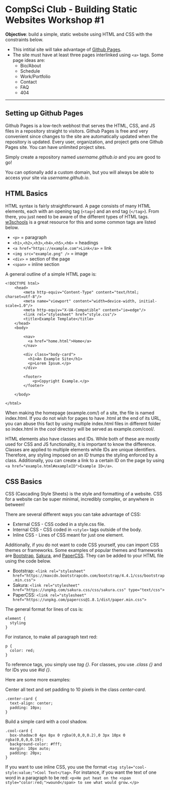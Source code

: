 # CompSci Club - Building Static Websites Workshop #1

**Objective**: build a simple, static website using HTML and CSS with the constraints below.
- This intitial site will take advantage of [Github Pages](https://pages.github.com).
- The site must have at least three pages interlinked using `<a>` tags. Some page ideas are:
  - Bio/About
  - Schedule
  - Work/Portfolio
  - Contact
  - FAQ
  - 404
  
---

## Setting up Github Pages

Github Pages is a low-tech webhost that serves the HTML, CSS, and JS files in a repository straight to visitors. Github Pages is free and very convenient since changes to the site are automatically updated when the repository is updated. Every user, organization, and project gets one Github Pages site. You can have unlimited project sites. 

Simply create a repository named *username.github.io* and you are good to go!

You can optionally add a custom domain, but you will always be able to access your site via *username.github.io*.

## HTML Basics

HTML syntax is fairly straightforward. A page consists of many HTML elements, each with an opening tag (`<tag>`) and an end tag (`</tag>`). From there, you just need to be aware of the different types of HTML tags. [w3schools](https://www.w3schools.com/html/default.asp) is a great resource for this and some common tags are listed below. 

- `<p>` = paragraph
- `<h1>`,`<h2>`,`<h3>`,`<h4>`,`<h5>`,`<h6>` = headings
- `<a href="https://example.com">Link</a>` = link
- `<img src="example.png" />` = image
- `<div>` = section of the page
- `<span>` = inline section

A general outline of a simple HTML page is:
```
<!DOCTYPE html>
    <head>
        <meta http-equiv="Content-Type" content="text/html; charset=utf-8"/>
        <meta name="viewport" content="width=device-width, initial-scale=1.0"/>
        <meta http-equiv="X-UA-Compatible" content="ie=edge"/>
        <link rel="stylesheet" href="style.css"/>
        <title>Example Template</title>
    </head>
    <body>
    
        <nav>
          <a href="home.html">Home</a>
        </nav>
        
        <div class="body-card">
          <h1>An Example Site</h1>
          <p>Lorem Ipsum.</p>
        </div>
        
        <footer>
            <p>Copyright Example.</p>
        </footer>
        
    </body>
    
</html>

```
When making the homepage (example.com/) of a site, the file is named index.html. If you do not wish for pages to have .html at the end of its URL, you can abuse this fact by using multiple index.html files in different folder so index.html in the *cool* directory will be served as example.com/cool/.

HTML elements also have classes and IDs. While both of these are mostly used for CSS and JS functionality, it is important to know the difference. Classes are applied to multiple elements while IDs are unique identifiers. Therefore, any styling imposed on an ID trumps the styling enforced by a class. Additionally, you can create a link to a certain ID on the page by using `<a href="example.html#exampleID">Example ID</a>`. 

## CSS Basics

CSS (Cascading Style Sheets) is the style and formatting of a website. CSS for a website can be super minimal, incredibly complex, or anywhere in between! 

There are several different ways you can take advantage of CSS:
- External CSS - CSS coded in a style.css file.
- Internal CSS - CSS coded in `<style>` tags outside of the body. 
- Inline CSS - Lines of CSS meant for just one element.

Additionally, if you do not want to code CSS yourself, you can import CSS themes or frameworks. Some examples of popular themes and frameworks are [Bootstrap](https://getbootstrap.com), [Sakura](https://oxal.org/projects/sakura/), and [PaperCSS](https://www.getpapercss.com). They can be added to your HTML file using the code below.
- Bootstrap: `<link rel="stylesheet" href="https://maxcdn.bootstrapcdn.com/bootstrap/4.4.1/css/bootstrap.min.css">`
- Sakura: `<link rel="stylesheet" href="https://unpkg.com/sakura.css/css/sakura.css" type="text/css">`
- PaperCSS: `<link rel="stylesheet" href="https://unpkg.com/papercss@1.8.1/dist/paper.min.css">`

The general format for lines of css is:
```
element {
  styling
}
```

For instance, to make all paragraph text red:
```
p {
  color: red;
}
```

To reference tags, you simply use *tag {}*. For classes, you use *.class {}* and for IDs you use *#id {}*.

Here are some more examples:

Center all text and set padding to 10 pixels in the class *center-card*.
```
.center-card {
  text-align: center;
  padding: 10px;
}
```

Build a simple card with a cool shadow. 
```
.cool-card {
  box-shadow:0 4px 8px 0 rgba(0,0,0,0.2),0 3px 10px 0 rgba(0,0,0,0.19);
  background-color: #fff;
  margin: 10px auto;
  padding: 20px;
}
```

If you want to use inline CSS, you use the format `<tag style="cool-style:value;">Cool Text</tag>`. For instance, if you want the text of one word in a paragraph to be red: 
`<p>He put heat on the <span style="color:red;">wound</span> to see what would grow.</p>`
